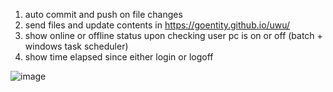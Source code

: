 1. auto commit and push on file changes
2. send files and update contents in https://goentity.github.io/uwu/
3. show online or offline status upon checking user pc is on or off (batch + windows task scheduler)
4. show time elapsed since either login or logoff  

![image](https://github.com/GoEntity/blog_personal_node/assets/116807050/a339d8a6-284d-45c1-ba62-3b2a6ff2775a)

